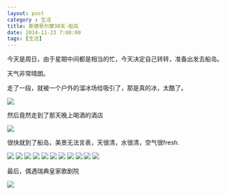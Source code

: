 ```yaml
---
layout: post
category : 生活
title: 斯德哥尔摩30天-船岛
date: 2014-11-23 7:00:00
tags: [生活]
---
```



今天是周日，由于星期中间都是相当的忙，今天决定自己转转，准备出发去船岛。

天气非常晴朗。

走了一段，就被一个户外的溜冰场给吸引了，那是真的冰，太酷了。

<img  src="https://cdn.jsdelivr.net/gh/wangdeshui/blogpics@master/stockholm/20141123/1.jpg"/>

然后竟然走到了那天晚上喝酒的酒店

<img  src="https://cdn.jsdelivr.net/gh/wangdeshui/blogpics@master/stockholm/20141123/3.jpg"/>

很快就到了船岛，美景无法言表，天很清，水很清，空气很fresh.

<img class="img-responsive" src="https://cdn.jsdelivr.net/gh/wangdeshui/blogpics@master/stockholm/20141123/2.jpg"/>
<img class="img-responsive" src="https://cdn.jsdelivr.net/gh/wangdeshui/blogpics@master/stockholm/20141123/4.jpg"/>
<img class="img-responsive" src="https://cdn.jsdelivr.net/gh/wangdeshui/blogpics@master/stockholm/20141123/5.jpg"/>
<img class="img-responsive" src="https://cdn.jsdelivr.net/gh/wangdeshui/blogpics@master/stockholm/20141123/6.jpg"/>
<img class="img-responsive" src="https://cdn.jsdelivr.net/gh/wangdeshui/blogpics@master/stockholm/20141123/7.jpg"/>
<img class="img-responsive" src="https://cdn.jsdelivr.net/gh/wangdeshui/blogpics@master/stockholm/20141123/8.jpg"/>
<img class="img-responsive" src="https://cdn.jsdelivr.net/gh/wangdeshui/blogpics@master/stockholm/20141123/9.jpg"/>
<img class="img-responsive" src="https://cdn.jsdelivr.net/gh/wangdeshui/blogpics@master/stockholm/20141123/10.jpg"/>
<img class="img-responsive" src="https://cdn.jsdelivr.net/gh/wangdeshui/blogpics@master/stockholm/20141123/11.jpg"/>
<img class="img-responsive" src="https://cdn.jsdelivr.net/gh/wangdeshui/blogpics@master/stockholm/20141123/12.jpg"/>
<img class="img-responsive" src="https://cdn.jsdelivr.net/gh/wangdeshui/blogpics@master/stockholm/20141123/13.jpg"/>

最后，偶遇瑞典皇家歌剧院

<img class="img-responsive" src="https://cdn.jsdelivr.net/gh/wangdeshui/blogpics@master/stockholm/20141123/14.jpg"/>

